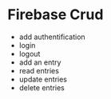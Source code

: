 # Firebase Crud

- add authentification
- login
- logout
- add an entry
- read entries
- update entries
- delete entries
